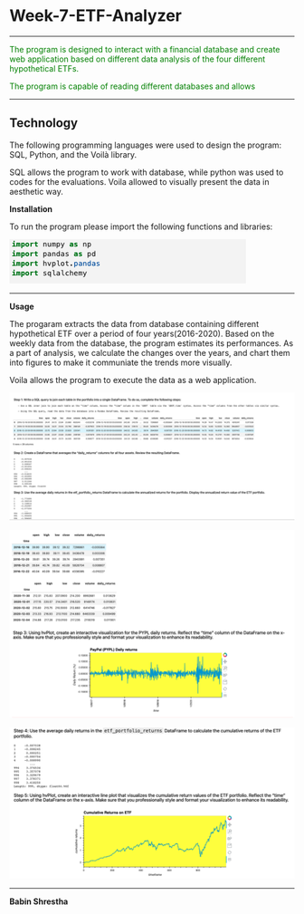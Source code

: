 # Week-7-ETF-Analyzer
---


<font color="green"> 

The program is designed to interact with a financial database and create web application based on different data analysis of the four different hypothetical ETFs.

The program is capable of reading different databases and allows 
</font>

---

## Technology ##
The following programming languages were used to design the program:
SQL, Python, and the Voilà library. 

SQL allows the program to work with database, while python was used to codes for the evaluations. Voila allowed to visually present the data in aesthetic way.

**Installation**

To run the program please import the following functions and libraries:  

![import](./screenshots/import.png)


---
**Usage**

The progaram extracts the data from database containing different hypothetical ETF over a period of four years(2016-2020). Based on the weekly data from the database, the program estimates its performances. As a part of analysis, we calculate the changes over the years, and chart them into figures to make it communiate the trends more visually.

Voila allows the program to execute the data as a web application. 

![voila0](./screenshots/voila0.png)



![voila1](./screenshots/voila1.png)


![voila2](./screenshots/voila2.png)


---

**Babin Shrestha**